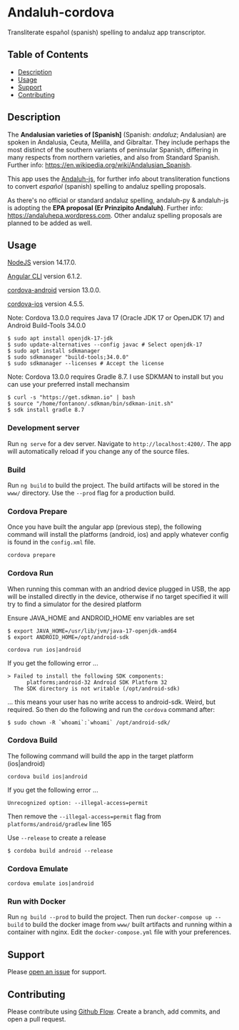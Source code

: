 # Andaluh-cordova

Transliterate español (spanish) spelling to andaluz app transcriptor.


## Table of Contents

- [Description](#description)
- [Usage](#usage)
- [Support](#support)
- [Contributing](#contributing)

## Description

The **Andalusian varieties of [Spanish]** (Spanish: *andaluz*; Andalusian) are spoken in Andalusia, Ceuta, Melilla, and Gibraltar. They include perhaps the most distinct of the southern variants of peninsular Spanish, differing in many respects from northern varieties, and also from Standard Spanish. Further info: https://en.wikipedia.org/wiki/Andalusian_Spanish.

This app uses the [Andaluh-js](https://github.com/andalugeeks/andaluh-js), for further info about transliteration functions to convert *español* (spanish) spelling to andaluz spelling proposals.

As there's no official or standard andaluz spelling, andaluh-py & andaluh-js is adopting the **EPA proposal (Er Prinzipito Andaluh)**. Further info: https://andaluhepa.wordpress.com. Other andaluz spelling proposals are planned to be added as well.

## Usage

[NodeJS](https://github.com/nodejs) version 14.17.0.

[Angular CLI](https://github.com/angular/angular-cli) version 6.1.2.

[cordova-android](https://github.com/apache/cordova-android) version 13.0.0.

[cordova-ios](https://github.com/apache/cordova-ios) version 4.5.5.

Note: Cordova 13.0.0 requires Java 17 (Oracle JDK 17 or OpenJDK 17) and Android Build-Tools 34.0.0
```
$ sudo apt install openjdk-17-jdk
$ sudo update-alternatives --config javac # Select openjdk-17
$ sudo apt install sdkmanager
$ sudo sdkmanager "build-tools;34.0.0"
$ sudo sdkmanager --licenses # Accept the license
```

Note: Cordova 13.0.0 requires Gradle 8.7. I use SDKMAN to install but you can use your preferred install mechansim
```
$ curl -s "https://get.sdkman.io" | bash
$ source "/home/fontanon/.sdkman/bin/sdkman-init.sh"
$ sdk install gradle 8.7

```

### Development server
Run `ng serve` for a dev server. Navigate to `http://localhost:4200/`. The app will automatically reload if you change any of the source files.

### Build
Run `ng build` to build the project. The build artifacts will be stored in the `www/` directory. Use the `--prod` flag for a production build.

### Cordova Prepare
Once you have built the angular app (previous step), the following command will install the platforms (android, ios) and apply whatever config is found in the `config.xml` file.

`cordova prepare`


### Cordova Run
When running this comman with an andriod device plugged in USB, the app will be installed directly in the device, otherwise if no target specified it will try to find a simulator for the desired platform

Ensure JAVA_HOME and ANDROID_HOME env variables are set

```
$ export JAVA_HOME=/usr/lib/jvm/java-17-openjdk-amd64
$ export ANDROID_HOME=/opt/android-sdk
```

`cordova run ios|android`

If you get the following error ...

```
> Failed to install the following SDK components:
      platforms;android-32 Android SDK Platform 32
  The SDK directory is not writable (/opt/android-sdk)
```

... this means your user has no write access to android-sdk. Weird, but required. So then do the following and run the `cordova` command after:

```
$ sudo chown -R `whoami`:`whoami` /opt/android-sdk/
```

### Cordova Build
The following command will build the app in the target platform (ios|android)

`cordova build ios|android`

If you get the following error ...

```
Unrecognized option: --illegal-access=permit
```

Then remove the `--illegal-access=permit` flag from `platforms/android/gradlew` line 165

Use `--release` to create a release

`$ cordoba build android --release`

### Cordova Emulate
`cordova emulate ios|android`



### Run with Docker
Run `ng build --prod` to build the project. Then run `docker-compose up --build` to build the docker image from `www/` built artifacts and running within a container with nginx. Edit the `docker-compose.yml` file with your preferences.


## Support

Please [open an issue](https://github.com/andalugeeks/andaluh-cordova/issues/new) for support.

## Contributing

Please contribute using [Github Flow](https://guides.github.com/introduction/flow/). Create a branch, add commits, and open a pull request.
